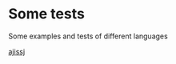 # Some tests
Some examples and tests of different languages


<a href="lol.com" target="_blank">ajissj</a>
